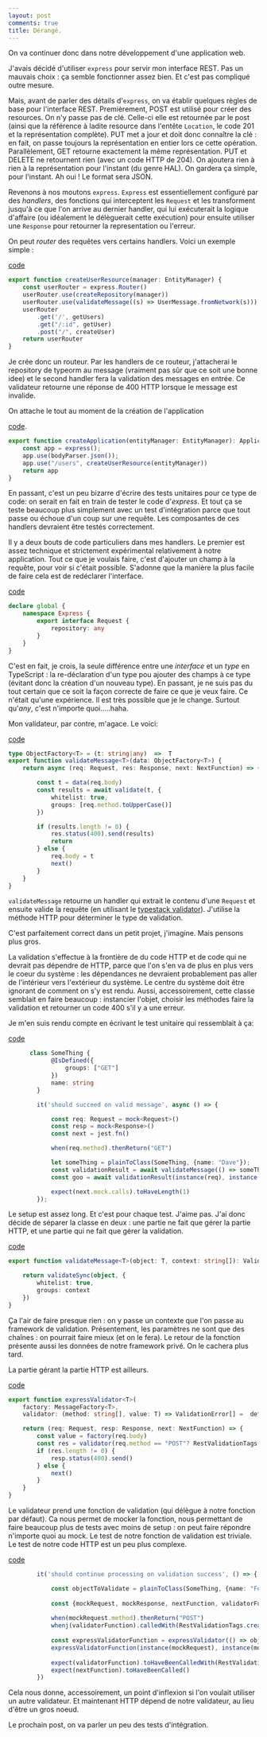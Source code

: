 ```yaml
---
layout: post
comments: true
title: Dérangé.
---
```


On va continuer donc dans notre développement d'une application web. 

J'avais décidé d'utiliser `express` pour servir mon interface REST. Pas un mauvais choix :  ça semble fonctionner assez bien.
Et c'est pas compliqué outre mesure.

Mais, avant de parler des détails d'`express`, on va établir quelques règles de base pour l'interface REST. Premièrement, 
POST est utilisé pour créer des resources. On n'y passe pas de clé. Celle-ci elle est retournée par le post (ainsi que la
référence à ladite resource dans l'entête `Location`, le code 201 et la représentation complète). PUT met a jour et doit donc connaître la clé : en fait, on passe toujours la représentation 
en entier lors ce cette opération. Parallèlement, GET retourne exactement la même représentation. PUT et DELETE ne retournent
rien (avec un code HTTP de 204). On ajoutera rien à rien à la représentation pour l'instant (du genre HAL). 
On gardera ça simple, pour l'instant.  Ah oui ! Le format sera JSON.      

Revenons à nos moutons `express`. `Express` est essentiellement configuré par des _handlers_, des fonctions qui 
interceptent les `Request` et les transforment jusqu'à ce que l'on arrive au dernier handler, qui lui exécuterait 
la logique d'affaire (ou idéalement le délèguerait cette exécution) pour ensuite utiliser une `Response` pour 
retourner la representation ou l'erreur.

On peut _router_ des requêtes vers certains handlers. Voici un exemple simple :

[code](https://github.com/jpbelang/cursus/blob/ad8fa3479e52712c04e34c31b9385b02501a9893/backend/src/main/js/resources/users.ts#L72)
```typescript
export function createUserResource(manager: EntityManager) {
    const userRouter = express.Router()
    userRouter.use(createRepository(manager))
    userRouter.use(validateMessage((s) => UserMessage.fromNetwork(s)))
    userRouter
        .get('/', getUsers)
        .get("/:id", getUser)
        .post("/", createUser)
    return userRouter
}
```

Je crée donc un routeur. Par les handlers de ce routeur, j'attacherai le repository de typeorm au message (vraiment 
pas sûr que ce soit une bonne idee) et le second handler fera la validation des messages en entrée. Ce validateur 
retourne une réponse de 400 HTTP lorsque le message est invalide.

On attache le tout au moment de la création de l'application 

[code](https://github.com/jpbelang/cursus/blob/ad8fa3479e52712c04e34c31b9385b02501a9893/backend/src/main/js/application.ts#L15).
```typescript
export function createApplication(entityManager: EntityManager): Application {
    const app = express();
    app.use(bodyParser.json());
    app.use("/users", createUserResource(entityManager))
    return app
}
```
En passant, c'est un peu bizarre d'écrire des tests unitaires pour ce type de code: on serait en fait en train de 
tester le code d'_express_. Et tout ça se teste beaucoup plus simplement avec un test d'intégration parce que tout 
passe ou échoue d'un coup sur une requête. Les composantes de ces handlers devraient être testés correctement.   

Il y a deux bouts de code particuliers dans mes handlers. Le premier est assez technique et strictement expérimental 
relativement à notre application. Tout ce que je voulais faire, c'est d'ajouter un champ à la requête, pour voir si 
c'était possible. S'adonne que la manière la plus facile de faire cela est de redéclarer l'interface.

[code](https://github.com/jpbelang/cursus/blob/ad8fa3479e52712c04e34c31b9385b02501a9893/backend/src/main/js/resources/users.ts#L10)
```typescript
declare global {
    namespace Express {
        export interface Request {
            repository: any
        }
    }
}
```

C'est en fait, je crois, la seule différence entre une _interface_ et un _type_ en TypeScript : la re-déclaration 
d'un type pou ajouter des champs à ce type (évitant donc la création d'un nouveau type).  En passant, je ne suis pas 
du tout certain que ce soit la façon correcte de faire ce que je veux faire.  Ce n'était qu'une expérience. Il est 
très possible que je le change. Surtout qu'_any_, c'est n'importe quoi.....haha.


Mon validateur, par contre, m'agace.  Le voici:

[code](https://github.com/jpbelang/cursus/blob/ad8fa3479e52712c04e34c31b9385b02501a9893/backend/src/main/js/resources/utilities.ts#L18)
```typescript
type ObjectFactory<T> = (t: string|any)  =>  T
export function validateMessage<T>(data: ObjectFactory<T>) {
    return async (req: Request, res: Response, next: NextFunction) => {

        const t = data(req.body)
        const results = await validate(t, {
            whitelist: true,
            groups: [req.method.toUpperCase()]
        })

        if (results.length != 0) {
            res.status(400).send(results)
            return
        } else {
            req.body = t
            next()
        }
    }
}
```

`validateMessage` retourne un handler qui extrait le contenu d'une `Request` et ensuite valide la requête (en 
utilisant le [typestack validator](https://github.com/typestack/class-validator)). J'utilise la méthode HTTP pour 
déterminer le type de validation.

C'est parfaitement correct dans un petit projet, j'imagine. Mais pensons plus gros. 

La validation s'effectue à la frontière de du code HTTP et de code qui ne devrait pas dépendre de HTTP, 
parce que l'on s'en va de plus en plus vers le coeur du système :  les dépendances ne devraient probablement pas 
aller de l'intérieur vers l'extérieur du système. Le centre du système doit être ignorant de comment on s'y 
 est rendu.  Aussi, accessoirement, cette classe semblait en faire beaucoup :  instancier l'objet, choisir les 
méthodes faire la validation et retourner un code 400 s'il y a une erreur.  

Je m'en suis rendu compte en écrivant le test unitaire qui ressemblait à ça:

[code](https://github.com/jpbelang/cursus/blob/ad8fa3479e52712c04e34c31b9385b02501a9893/backend/src/test/js/resources/utilities.unitspec.ts#L40)
```typescript
      class SomeThing {
            @IsDefined({
                groups: ["GET"]
            })
            name: string
        }

        it('should succeed on valid message', async () => {

            const req: Request = mock<Request>()
            const resp = mock<Response>()
            const next = jest.fn()

            when(req.method).thenReturn("GET")

            let someThing = plainToClass(SomeThing, {name: "Dave"});
            const validationResult = await validateMessage(() => someThing)
            const goo = await validationResult(instance(req), instance(resp), next)

            expect(next.mock.calls).toHaveLength(1)
        });
```

Le setup est assez long. Et c'est pour chaque test. J'aime pas.  J'ai donc décide de séparer la classe en deux : une 
partie ne fait que gérer la partie HTTP, et une partie qui ne fait que gérer la validation.

[code](https://github.com/jpbelang/cursus/blob/ab9dc3cfcdf4ffbd3d28ffc885ce858ac184053f/backend/src/main/js/resources/validation.ts#L10)
```typescript
export function validateMessage<T>(object: T, context: string[]): ValidationError[] {

    return validateSync(object, {
        whitelist: true,
        groups: context
    })
}
```

Ça l'air de faire presque rien : on y passe un contexte que l'on passe au framework de validation. Présentement, 
les paramètres ne sont que des chaînes : on pourrait faire mieux (et on le fera).  Le retour de la fonction présente 
aussi les données de notre framework privé. On le cachera plus tard.

La partie gérant la partie HTTP est ailleurs.

[code](https://github.com/jpbelang/cursus/blob/ab9dc3cfcdf4ffbd3d28ffc885ce858ac184053f/backend/src/main/js/resources/express.ts#L21)
```typescript
export function expressValidator<T>(
    factory: MessageFactory<T>,
    validator: (method: string[], value: T) => ValidationError[] =  defaultValidator) {

    return (req: Request, resp: Response, next: NextFunction) => {
        const value = factory(req.body)
        const res = validator(req.method == "POST"? RestValidationTags.create():RestValidationTags.update(), value)
        if (res.length != 0) {
            resp.status(400).send()
        } else {
            next()
        }
    }
}
```

Le validateur prend une fonction de validation (qui délègue à notre fonction par défaut).  Ca nous permet de mocker 
la fonction, nous permettant de faire beaucoup plus de tests avec moins de setup : on peut faire répondre n'importe 
quoi au mock. Le test de notre fonction de validation est triviale. Le test de notre code HTTP est un peu plus 
complexe.

[code](https://github.com/jpbelang/cursus/blob/ab9dc3cfcdf4ffbd3d28ffc885ce858ac184053f/backend/src/test/js/resources/express.unitspec.ts#L21)
```typescript
        it('should continue processing on validation success', () => {

            const objectToValidate = plainToClass(SomeThing, {name: "Foo"});
        
            const {mockRequest, mockResponse, nextFunction, validatorFunction} = setupMocks(objectToValidate, []);
        
            when(mockRequest.method).thenReturn("POST")
            whenj(validatorFunction).calledWith(RestValidationTags.create(), objectToValidate).mockReturnValueOnce([])
        
            const expressValidatorFunction = expressValidator(() => objectToValidate, validatorFunction)
            expressValidatorFunction(instance(mockRequest), instance(mockResponse), nextFunction)
        
            expect(validatorFunction).toHaveBeenCalledWith(RestValidationTags.create(), objectToValidate)
            expect(nextFunction).toHaveBeenCalled()
        })

```

Cela nous donne, accessoirement, un point d'inflexion si l'on voulait utiliser un autre validateur. Et maintenant HTTP 
dépend 
de notre validateur, au lieu d'être un gros noeud.

Le prochain post, on va parler un peu des tests d'intégration.